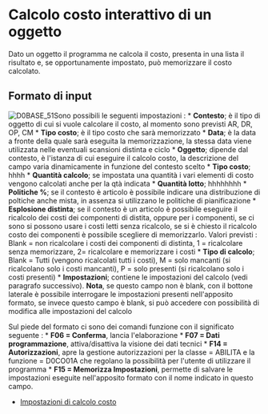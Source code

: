 # Calcolo costo interattivo di un oggetto
Dato un oggetto il programma ne calcola il costo, presenta in una lista il risultato e, se opportunamente impostato, può memorizzare il costo calcolato.

## Formato di input
![D0BASE_51](http://doc.smeup.com/immagini/MBDOC_OGG-P_D0CO01A/D0BASE_51.png)Sono possibili le seguenti impostazioni : 
 \* **Contesto**; è il tipo di oggetto di cui si vuole calcolare il costo, al momento sono previsti AR, DR, OP, CM
 \* **Tipo costo**; è il tipo costo che sarà memorizzato
 \* **Data**; è la data a fronte della quale sarà eseguita la memorizzazione, la stessa data viene utilizzata nelle eventuali scansioni distinta e ciclo
 \* **Oggetto**; dipende dal contesto, è l'istanza di cui eseguire il calcolo costo, la descrizione del campo varia dinamicamente in funzione del contesto scelto
 \* **Tipo costo**; hhhh
 \* **Quantità calcolo**; se impostata una quantità i vari elementi di costo vengono calcolati anche per la qtà indicata
 \* **Quantità lotto**; hhhhhhhh
 \* **Politiche %**; se il contesto è articolo è possibile indicare una distribuzione di poltiche anche mista, in assenza si utilizzano le politiche di pianificazione
 \* **Esplosione distinta**; se il contesto è un articolo è possibile eseguire il ricalcolo dei costi dei componenti di distita, oppure per i componenti, se ci sono si possono usare i costi letti senza ricalcolo, se si è chiesto il ricalcolo costo dei componenti è possibile scegliere di memorizzarlo. Valori previsti :  Blank = non ricalcolare i costi dei componenti di distinta, 1 = ricalcolare senza memorizzare, 2= ricalcolare e memorizzare i costi
 \* **Tipo di calcolo**; Blank = Tutti (vengono ricalcolati tutti i costi), M = solo mancanti (si ricalcolano solo i costi mancanti), P = solo presenti (si ricalcolano solo i costi presenti)
 \* **Impostazioni**; contiene le impostazioni del calcolo (vedi paragrafo successivo). **Nota**, se questo campo non è blank, con il bottone laterale è possibile interrogare le impostazioni presenti nell'apposito formato, se invece questo campo è blank, si può accedere con possibilità di modifica alle impostazioni del calcolo

Sul piede del formato ci sono dei comandi funzione con il significato seguente : 
 \* **F06 = Conferma**, lancia l'elaborazione
 \* **F07 = Dati programmazione**, attiva/disattiva la visione dei dati tecnici
 \* **F14 = Autorizzazioni**, apre la gestione autorizzazioni per la classe = ABILITA e la funzione = D0CO01A che regolano la possibilità per l'utente di utilizzare il programma
 \* **F15 = Memorizza Impostazioni**, permette di salvare le impostazioni eseguite nell'apposito formato con il nome indicato in questo campo.

- [Impostazioni di calcolo costo](Sorgenti/DOC/OJ/PGM/D0CO01I)
